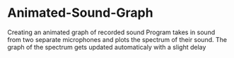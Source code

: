 # Animated-Sound-Graph
Creating an animated graph of recorded sound
Program takes in sound from two separate microphones and plots the spectrum of their sound.
The graph of the spectrum gets updated automaticaly with a slight delay
